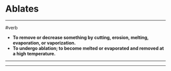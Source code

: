 # Ablates
---
#verb
- **To remove or decrease something by cutting, erosion, melting, evaporation, or vaporization.**
- **To undergo ablation; to become melted or evaporated and removed at a high temperature.**
---
---
